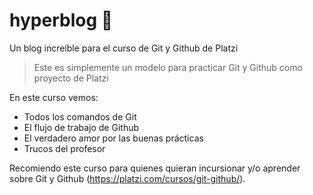 # hyperblog :metal:
Un blog increíble para el curso de Git y Github de Platzi
> Este es simplemente un modelo para practicar Git y Github como proyecto de Platzi

En este curso vemos:
* Todos los comandos de Git
* El flujo de trabajo de Github
* El verdadero amor por las buenas prácticas
* Trucos del profesor

Recomiendo este curso para quienes quieran incursionar y/o aprender sobre Git y Github (https://platzi.com/cursos/git-github/).
